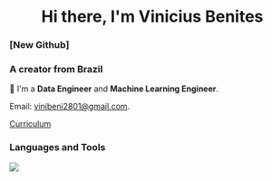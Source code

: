 <h1 align="center">Hi there, I'm Vinicius Benites</h1>

### [New Github]
### A creator from Brazil
🔭 I'm a **Data Engineer** and **Machine Learning Engineer**.

Email: [vinibeni2801@gmail.com](mailto:vinibeni2801@gmail.com).

[Curriculum](https://vinibeni2801.github.io/viniciusbenites.github.io/)

### Languages and Tools

![](https://skillicons.dev/icons?i=aws,gcp,azure,py,go,docker,kubernetes,terraform,ansible,git,github,gitlab,bitbucket,jenkins,kafka,mysql,postgres,mongodb,redis&theme=light)



